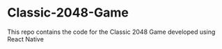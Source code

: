 # Classic-2048-Game
This repo contains the code for the Classic 2048 Game developed using React Native
